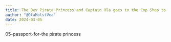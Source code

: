 ```yaml
---
title: The Dev Pirate Princess and Captain Ola goes to the Cop Shop to get a new passport
author: "@OlaHolstVea"
date: 2024-03-05
---
```


05-passport-for-the pirate princess
